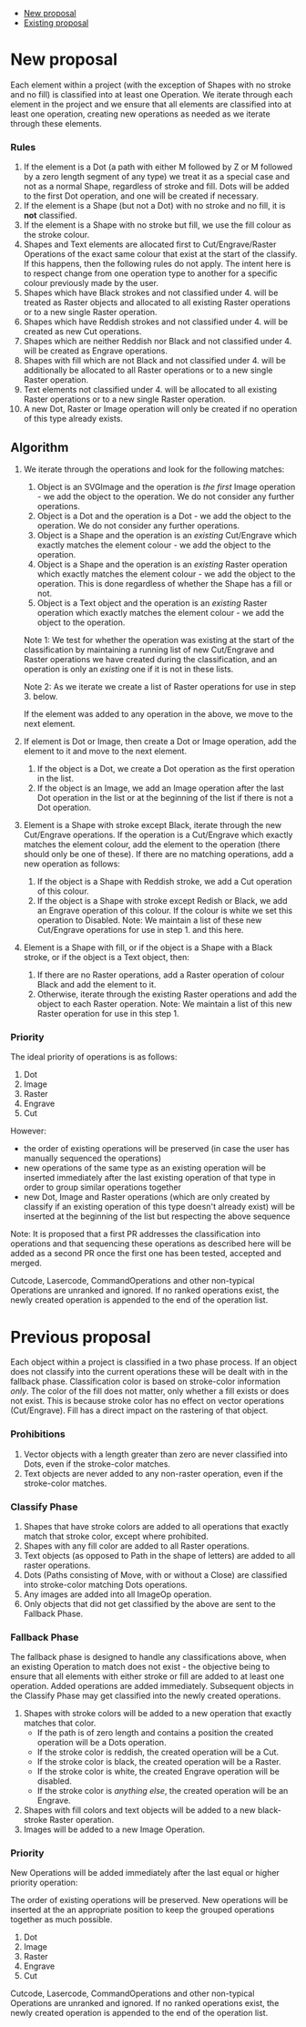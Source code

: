 * [New proposal](#new-proposal)
* [Existing proposal](#existing-proposal)

# New proposal
Each element within a project (with the exception of Shapes with no stroke and no fill) is classified into at least one Operation. We iterate through each element in the project and we ensure that all elements are classified into at least one operation, creating new operations as needed as we iterate through these elements.

### Rules
1. If the element is a Dot (a path with either M followed by Z or M followed by a zero length segment of any type) we treat it as a special case and not as a normal Shape, regardless of stroke and fill. Dots will be added to the first Dot operation, and one will be created if necessary.
2. If the element is a Shape (but not a Dot) with no stroke and no fill, it is **not** classified.
3. If the element is a Shape with no stroke but fill, we use the fill colour as the stroke colour.
4. Shapes and Text elements are allocated first to Cut/Engrave/Raster Operations of the exact same colour that exist at the start of the classify. If this happens, then the following rules do not apply. The intent here is to respect change from one operation type to another for a specific colour previously made by the user.
5. Shapes which have Black strokes and not classified under 4. will be treated as Raster objects and allocated to all existing Raster operations or to a new single Raster operation.
6. Shapes which have Reddish strokes and not classified under 4. will be created as new Cut operations.
7. Shapes which are neither Reddish nor Black and not classified under 4. will be created as Engrave operations.
8. Shapes with fill which are not Black and not classified under 4. will be additionally be allocated to all Raster operations or to a new single Raster operation.
9. Text elements not classified under 4. will be allocated to all existing Raster operations or to a new single Raster operation.
9. A new Dot, Raster or Image operation will only be created if no operation of this type already exists.

## Algorithm
1. We iterate through the operations and look for the following matches:
    1. Object is an SVGImage and the operation is *the first* Image operation - we add the object to the operation. We do not consider any further operations.
    2. Object is a Dot and the operation is a Dot - we add the object to the operation. We do not consider any further operations.
    3. Object is a Shape and the operation is an *existing* Cut/Engrave which exactly matches the element colour - we add the object to the operation.
    4. Object is a Shape and the operation is an *existing* Raster operation which exactly matches the element colour - we add the object to the operation. This is done regardless of whether the Shape has a fill or not.
    5. Object is a Text object and the operation is an *existing* Raster operation which exactly matches the element colour - we add the object to the operation.

    Note 1: We test for whether the operation was existing at the start of the classification by maintaining a running list of new Cut/Engrave and Raster operations we have created during the classification, and an operation is only an *existing* one if it is not in these lists.

    Note 2: As we iterate we create a list of Raster operations for use in step 3. below.

    If the element was added to any operation in the above, we move to the next element.

2. If element is Dot or Image, then create a Dot or Image operation, add the element to it and move to the next element.
   1. If the object is a Dot, we create a Dot operation as the first operation in the list.
   2. If the object is an Image, we add an Image operation after the last Dot operation in the list or at the beginning of the list if there is not a Dot operation.

3. Element is a Shape with stroke except Black, iterate through the new Cut/Engrave operations. If the operation is a Cut/Engrave which exactly matches the element colour, add the element to the operation (there should only be one of these). If there are no matching operations, add a new operation as follows:
   1. If the object is a Shape with Reddish stroke, we add a Cut operation of this colour.
   2. If the object is a Shape with stroke except Redish or Black, we add an Engrave operation of this colour. If the colour is white we set this operation to Disabled.
   Note: We maintain a list of these new Cut/Engrave operations for use in step 1. and this here.

4. Element is a Shape with fill, or if the object is a Shape with a Black stroke, or if the object is a Text object, then:
   1. If there are no Raster operations, add a Raster operation of colour Black and add the element to it.
   2. Otherwise, iterate through the existing Raster operations and add the object to each Raster operation.
   Note: We maintain a list of this new Raster operation for use in this step 1.

### Priority
The ideal priority of operations is as follows:

1. Dot
2. Image
3. Raster
4. Engrave
5. Cut

However:
* the order of existing operations will be preserved (in case the user has manually sequenced the operations)
* new operations of the same type as an existing operation will be inserted immediately after the last existing operation of that type in order to group similar operations together
* new Dot, Image and Raster operations (which are only created by classify if an existing operation of this type doesn't already exist) will be inserted at the beginning of the list but respecting the above sequence

Note: It is proposed that a first PR addresses the classification into operations and that sequencing these operations as described here will be added as a second PR once the first one has been tested, accepted and merged.

Cutcode, Lasercode, CommandOperations and other non-typical Operations are unranked and ignored. If no ranked operations exist, the newly created operation is appended to the end of the operation list.

# Previous proposal
Each object within a project is classified in a two phase process. If an object does not classify into the current operations these will be dealt with in the fallback phase. Classification color is based on stroke-color information *only*. The color of the fill does not matter, only whether a fill exists or does not exist. This is because stroke color has no effect on vector operations (Cut/Engrave). Fill has a direct impact on the rastering of that object.

### Prohibitions
1. Vector objects with a length greater than zero are never classified into Dots, even if the stroke-color matches.
2. Text objects are never added to any non-raster operation, even if the stroke-color matches.

### Classify Phase
1. Shapes that have stroke colors are added to all operations that exactly match that stroke color, except where prohibited.
2. Shapes with any fill color are added to all Raster operations.
3. Text objects (as opposed to Path in the shape of letters) are added to all raster operations.
4. Dots (Paths consisting of Move, with or without a Close) are classified into stroke-color matching Dots operations.
5. Any images are added into all ImageOp operation.
6. Only objects that did not get classified by the above are sent to the Fallback Phase.

### Fallback Phase
The fallback phase is designed to handle any classifications above, when an existing Operation to match does not exist - the objective being to ensure that all elements with either stroke or fill are added to at least one operation. Added operations are added immediately. Subsequent objects in the Classify Phase may get classified into the newly created operations.

1. Shapes with stroke colors will be added to a new operation that exactly matches that color.
    - If the path is of zero length and contains a position the created operation will be a Dots operation.
    - If the stroke color is reddish, the created operation will be a Cut.
    - If the stroke color is black, the created operation will be a Raster.
    - If the stroke color is white, the created Engrave operation will be disabled.
    - If the stroke color is *anything else*, the created operation will be an Engrave.
2. Shapes with fill colors and text objects will be added to a new black-stroke Raster operation.
3. Images will be added to a new Image Operation.

### Priority 
New Operations will be added immediately after the last equal or higher priority operation:

The order of existing operations will be preserved. New operations will be inserted at the an appropriate position to keep the grouped operations together as much possible.

1. Dot
2. Image
3. Raster
4. Engrave
5. Cut

Cutcode, Lasercode, CommandOperations and other non-typical Operations are unranked and ignored. If no ranked operations exist, the newly created operation is appended to the end of the operation list.
